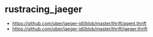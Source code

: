 rustracing_jaeger
=================

- https://github.com/uber/jaeger-idl/blob/master/thrift/agent.thrift
- https://github.com/uber/jaeger-idl/blob/master/thrift/jaeger.thrift
